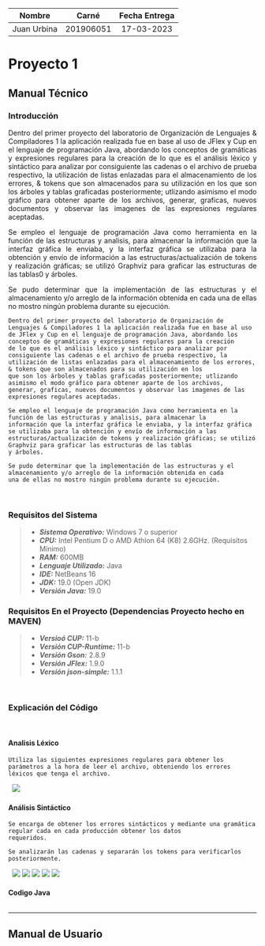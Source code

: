 | Nombre | Carné | Fecha Entrega |
|:-:|:-:|:-:|
|Juan Urbina| 201906051| 17-03-2023 |
# Proyecto 1
## Manual Técnico
### Introducción
<div style="text-align:justify">
Dentro del primer proyecto del laboratorio de Organización de Lenguajes  & Compiladores 1 la aplicación realizada fue en base al uso de JFlex y Cup en el lenguaje de programación Java, abordando los conceptos de gramáticas y expresiones regulares para la creación de lo que es el análisis léxico y sintáctico para analizar por consiguiente las cadenas o el archivo de prueba respectivo, la utilización de listas enlazadas para el almacenamiento de los errores, & tokens que son almacenados para su utilización en los que son los árboles y tablas graficadas posteriormente; utlizando asimismo el modo gráfico para obtener aparte de los archivos, generar, graficas, nuevos documentos y observar las imagenes de las expresiones regulares aceptadas.

Se empleo el lenguaje de programación Java como herramienta en la función de las estructuras y analisis, para almacenar la información que la interfaz gráfica le enviaba, y la interfaz gráfica se utilizaba para la obtención y envío de información a las estructuras/actualización de tokens y realización gráficas; se utilizó Graphviz para graficar las estructuras de las tablas0 y árboles.

Se pudo determinar que la implementación de las estructuras y el almacenamiento y/o arreglo de la información obtenida en cada una de ellas no mostro ningún problema durante su ejecución.</div>

```
Dentro del primer proyecto del laboratorio de Organización de Lenguajes & Compiladores 1 la aplicación realizada fue en base al uso
de JFlex y Cup en el lenguaje de programación Java, abordando los conceptos de gramáticas y expresiones regulares para la creación
de lo que es el análisis léxico y sintáctico para analizar por consiguiente las cadenas o el archivo de prueba respectivo, la
utilización de listas enlazadas para el almacenamiento de los errores, & tokens que son almacenados para su utilización en los
que son los árboles y tablas graficadas posteriormente; utlizando asimismo el modo gráfico para obtener aparte de los archivos,
generar, graficas, nuevos documentos y observar las imagenes de las expresiones regulares aceptadas.

Se empleo el lenguaje de programación Java como herramienta en la función de las estructuras y analisis, para almacenar la
información que la interfaz gráfica le enviaba, y la interfaz gráfica se utilizaba para la obtención y envío de información a las
estructuras/actualización de tokens y realización gráficas; se utilizó Graphviz para graficar las estructuras de las tablas
y árboles.

Se pudo determinar que la implementación de las estructuras y el almacenamiento y/o arreglo de la información obtenida en cada
una de ellas no mostro ningún problema durante su ejecución.
```

&nbsp;
### Requisitos del Sistema


>- **_Sistema Operativo:_** Windows 7 o superior
>- **_CPU:_** Intel Pentium D o AMD Athlon 64 (K8) 2.6GHz. (Requisitos Mínimo)
>- **_RAM:_** 600MB
>- **_Lenguaje Utilizado:_** Java
>- **_IDE:_** NetBeans 16
>- **_JDK:_** 19.0 (Open JDK)
>- **_Versión Java:_** 19.0
&nbsp;
### Requisitos En el Proyecto (Dependencias Proyecto hecho en MAVEN)


>- **_Versioó CUP:_** 11-b
>- **_Versión CUP-Runtime:_** 11-b
>- **_Versión Gson:_** 2.8.9
>- **_Versión JFlex:_** 1.9.0
>- **_Versión json-simple:_** 1.1.1

&nbsp;
### Explicación del Código
&nbsp;
#### Analisis Léxico
```
Utiliza las siguientes expresiones regulares para obtener los parámetros a la hora de leer el archivo, obteniendo los errores
léxicos que tenga el archivo.
```
&nbsp;
![](../Assets/Proyecto1/lexico.png)
&nbsp;
#### Análisis Sintáctico
```
Se encarga de obtener los errores sintácticos y mediante una gramática regular cada en cada producción obtener los datos
requeridos.

Se analizarán las cadenas y separarán los tokens para verificarlos posteriormente.
```
&nbsp;
![](../Assets/Proyecto1/sintactico.png)
![](../Assets/Proyecto1/sintactico01.png)
![](../Assets/Proyecto1/sintactico02.png)
![](../Assets/Proyecto1/sintactico03.png)
![](../Assets/Proyecto1/sintactico04.png)
&nbsp;

#### Codigo Java
```

```


---
## Manual de Usuario